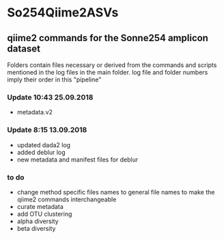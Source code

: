 # So254Qiime2ASVs
## qiime2 commands for the Sonne254 amplicon dataset

Folders contain files necessary or derived from the commands and scripts mentioned in the log files in the main folder.
log file and folder numbers imply their order in this "pipeline"

### Update 10:43 25.09.2018
- metadata.v2

### Update 8:15 13.09.2018
- updated dada2 log
- added deblur log
- new metadata and manifest files for deblur

### to do
- change method specific files names to general file names to make the qiime2 commands interchangeable
- curate metadata
- add OTU clustering
- alpha diversity
- beta diversity
